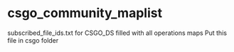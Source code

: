 # csgo_community_maplist
subscribed_file_ids.txt for CSGO_DS filled with all operations maps
Put this file in csgo folder
